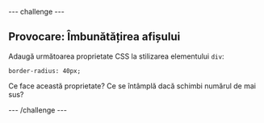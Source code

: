 --- challenge ---

## Provocare: Îmbunătățirea afișului

Adaugă următoarea proprietate CSS la stilizarea elementului `div`:

    border-radius: 40px;
    

Ce face această proprietate? Ce se întâmplă dacă schimbi numărul de mai sus?

--- /challenge ---